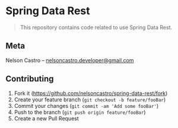 # Spring Data Rest
> This repository contains code related to use Spring Data Rest.

## Meta

Nelson Castro – nelsoncastro.developer@gmail.com

## Contributing

1. Fork it (<https://github.com/nelsoncastro/spring-data-rest/fork>)
2. Create your feature branch (`git checkout -b feature/fooBar`)
3. Commit your changes (`git commit -am 'Add some fooBar'`)
4. Push to the branch (`git push origin feature/fooBar`)
5. Create a new Pull Request
